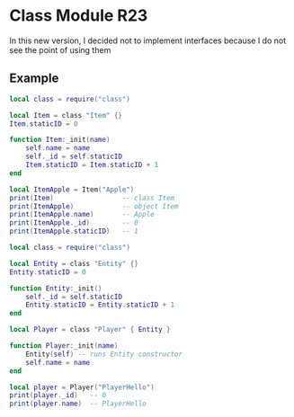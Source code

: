 # Class Module R23
In this new version, I decided not to implement interfaces because I do not see the point of using them

Example
---
```lua
local class = require("class")

local Item = class "Item" {}
Item.staticID = 0

function Item:_init(name)
    self.name = name
    self._id = self.staticID
    Item.staticID = Item.staticID + 1
end

local ItemApple = Item("Apple")
print(Item)                 -- class Item
print(ItemApple)            -- object Item
print(ItemApple.name)       -- Apple
print(ItemApple._id)        -- 0
print(ItemApple.staticID)   -- 1
```

```lua
local class = require("class")

local Entity = class "Entity" {}
Entity.staticID = 0

function Entity:_init()
    self._id = self.staticID
    Entity.staticID = Entity.staticID + 1
end

local Player = class "Player" { Entity }

function Player:_init(name)
    Entity(self) -- runs Entity constructor
    self.name = name
end

local player = Player("PlayerHello")
print(player._id)   -- 0
print(player.name)  -- PlayerHello
```